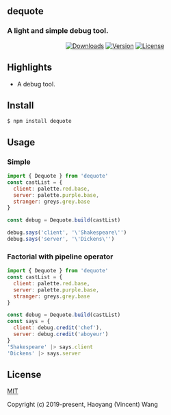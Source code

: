 ## dequote
### A light and simple debug tool.

<p align="center">
  <a href="https://npmcharts.com/compare/dequote?minimal=true"><img src="https://img.shields.io/npm/dm/dequote.svg" alt="Downloads"></a>
  <a href="https://www.npmjs.com/package/dequote"><img src="https://img.shields.io/npm/v/dequote.svg" alt="Version"></a>
  <a href="https://www.npmjs.com/package/dequote"><img src="https://img.shields.io/npm/l/dequote.svg" alt="License"></a>
</p>

## Highlights

- A debug tool.

## Install

```console
$ npm install dequote
```

## Usage

### Simple
```js
import { Dequote } from 'dequote'
const castList = {
  client: palette.red.base,
  server: palette.purple.base,
  stranger: greys.grey.base
}

const debug = Dequote.build(castList)

debug.says('client', '\'Shakespeare\'')
debug.says('server', '\'Dickens\'')
```

### Factorial with pipeline operator
```js
import { Dequote } from 'dequote'
const castList = {
  client: palette.red.base,
  server: palette.purple.base,
  stranger: greys.grey.base
}

const debug = Dequote.build(castList)
const says = {
  client: debug.credit('chef'),
  server: debug.credit('aboyeur')
}
'Shakespeare' |> says.client
'Dickens' |> says.server
```

## License

[MIT](http://opensource.org/licenses/MIT)

Copyright (c) 2019-present, Haoyang (Vincent) Wang
